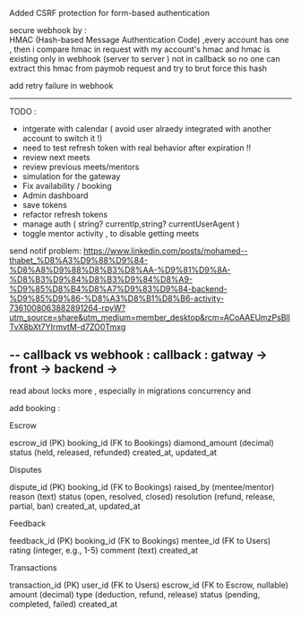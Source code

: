 Added CSRF protection for form-based authentication

secure webhook by :  
HMAC (Hash-based Message Authentication Code) ,every account has one ,
then i compare hmac in request with my account's hmac
and hmac is existing only in webhook (server to server ) not in callback so no one can extract this hmac from paymob request and try to brut force this hash

add retry failure in webhook

---
TODO : 
- intgerate with calendar  ( avoid user alraedy integrated with another account to switch it !)
- need to test refresh token with real behavior after expiration !! 
- review next meets 
- review previous meets/mentors 
- simulation for the gateway
- Fix availability / booking 
- Admin dashboard 
- save tokens 
- refactor refresh tokens 
- manage auth ( string? currentIp,string? currentUserAgent ) 
- toggle mentor activity  , to disable getting meets 
     
send notif problem: https://www.linkedin.com/posts/mohamed--thabet_%D8%A3%D9%88%D9%84-%D8%A8%D9%88%D8%B3%D8%AA-%D9%81%D9%8A-%D8%B3%D9%84%D8%B3%D9%84%D8%A9-%D9%85%D8%B4%D8%A7%D9%83%D9%84-backend-%D9%85%D9%86-%D8%A3%D8%B1%D8%B6-activity-7361008063882891264-rpyW?utm_source=share&utm_medium=member_desktop&rcm=ACoAAEUmzPsBllTvX8bXt7YIrmvtM-d7ZO0Tmxg                                        



--
callback vs webhook : callback : gatway -> front -> backend ->
-----
read about locks more , especially in migrations 
concurrency and 

add booking :

Escrow

escrow_id (PK)
booking_id (FK to Bookings)
diamond_amount (decimal)
status (held, released, refunded)
created_at, updated_at


Disputes

dispute_id (PK)
booking_id (FK to Bookings)
raised_by (mentee/mentor)
reason (text)
status (open, resolved, closed)
resolution (refund, release, partial, ban)
created_at, updated_at


Feedback

feedback_id (PK)
booking_id (FK to Bookings)
mentee_id (FK to Users)
rating (integer, e.g., 1-5)
comment (text)
created_at


Transactions

transaction_id (PK)
user_id (FK to Users)
escrow_id (FK to Escrow, nullable)
amount (decimal)
type (deduction, refund, release)
status (pending, completed, failed)
created_at

